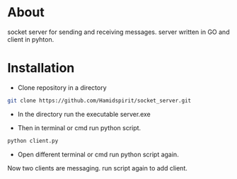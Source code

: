 # About
 socket server for sending and receiving messages.
 server written in GO and client in pyhton.

# Installation

* Clone repository in a directory
```bash
git clone https://github.com/Hamidspirit/socket_server.git
```

* In the directory run the executable server.exe

* Then in terminal or cmd run python script.
```bash
python client.py
```

* Open different terminal or cmd run python script again.

Now two clients are messaging. run script again to add client.